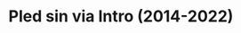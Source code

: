 ---
layout: entry
title: Pled sin via Intro (2014-2022)
organization: RTR
usagedate: 2014-2022
language: rt
fulltitle: Pled sin via Intro (2014-2022)
watermark: RTR
---